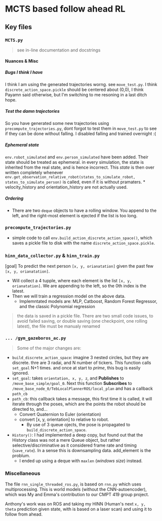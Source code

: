# MCTS based follow ahead RL

## Key files

### `MCTS.py`

> see in-line documentation and docstrings

#### Nuances & Misc

##### Bugs I think I have

I think I am using the generated trajectories worng. see `move_test.py`. I think `discrete_action_space.pickle` should be centered about (0,0), I think Payamn said otherwise, but I'm switching to me resoning in a last ditch hope.

##### Test the damn trajectories

So you have generated some new trajectories using `precompute_trajectories.py`, dont forgot to test them in `move_test.py` to see if they can be done without falling. I disabled falling and trained overnight :(  

##### Ephemeral state

`env.robot_simulated` and `env.person_simulated` have been added. Their state should be treated as ephemeral. in every simulation, the state is inherited from the real state, and is hence incorrect. This _state_ is then over written completely whenever `env.get_observation_relative_robot(states_to_simulate_robot, states_to_simulate_person)` is called, even if it is without pramaters.
    * velocity_history and orientation_history are not actually used.

##### Ordering

* There are two `deque` objects to have a rolling window. You append to the left, and the right-most element is ejected if the list is too long.  

### `precompute_trajectories.py`

* simple code to call `env.build_action_discrete_action_space()`, which saves a pickle file to disk with the name `discrete_action_space.pickle`.

### `hinn_data_collector.py` & `hinn_train.py`

[goal] To predict the next person `[x, y, orianatation]` given the past few `[x, y, orianatation]`.

* Will collect a 4 tupple, where each element is the list `[x, y, orianatation]`. We are appending to the left, so the 0th index is the latest.
* Then we will train a regression model on the above data.
  * Implemntated models are: MLP, Catboost, Random Forest Regressor, and the classic Polynomial regression

> the data is saved in a pickle file. There are two small code issues, to avoid failed saving, or double saving (one checkpoint, one rolling latest), the file must be manualy renamed

### `... /gym_gazeboros_ac.py`

> Some of the major changes are:

* `build_discrete_action_space`: imagine 3 nested circles, but they are discrete. thre are 3 radai, and N number of tickers. This function calls `set_goal` N+1 times. and once at start to _prime_, this bug is easily ignored.
* `set_goal`: takes `orientation, x, y, z`, and **Publishes** to `/move_base_simple/goal_0`. Next this function **Subscribes** to `/move_base_node_0/TebLocalPlannerROS/local_plan` and has a callback `path_cb`
* `path_cb`: this callback takes a message, this first time it is called, it will iterate through the poses, which are the points the robot should be directed to, and...
  * Convert Quaternion to Euler (orientation)
  * convert [x, y, orientation] to relative to robot.
    * By use of 3 queue ojects, the pose is propagated to `build_discrete_action_space`.
* `History()`: I had implemented a deep copy, but found out that the History class was not a mere Queue object, but rather selective/discriminative as it considered frame rate and timing (`save_rate`). In a sense this is downsampling data. add_element is the problum.
  * I ended up using a deque with `maxlen` (_windows size_) instead.  

### Miscellaneous

The file `rnn_single_threaded_ros.py`, is based on `rnn.py` which uses multiprocessing. This is world models (without the CNN-autoencoder), which was My and Emma's contribution to our CMPT 419 group project.

Anthony's work was on ROS and taking my HINN (Human's next `x, y, theta` prediction given state, with is based on a laser scan) and using it to follow from ahead.
